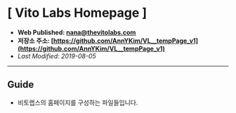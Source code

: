 # [ Vito Labs Homepage ]

- **Web Published: nana@thevitolabs.com**
- **저장소 주소: [https://github.com/AnnYKim/VL__tempPage_v1](https://github.com/AnnYKim/VL__tempPage_v1)**
- _Last Modified: 2019-08-05_

---

## Guide

- 비토랩스의 홈페이지를 구성하는 파일들입니다.